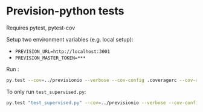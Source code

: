 # Prevision-python tests
Requires pytest, pytest-cov

Setup two environment variables (e.g. local setup):

- `PREVISION_URL=http://localhost:3001`
- `PREVISION_MASTER_TOKEN=***`

Run :

```bash
py.test --cov=../previsionio --verbose --cov-config .coveragerc --cov-report html  --junit-xml=prevision_python.xml
```

To only run `test_supervised.py`:

```bash
py.test "test_supervised.py" --cov=../previsionio --verbose --cov-config .coveragerc --cov-report html  --junit-xml=prevision_python.xml
```
